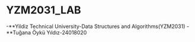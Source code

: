 # YZM2031_LAB

-**Yildiz Technical University-Data Structures and Algorithms(YZM2031)
-**Tuğana Öykü Yıldız-24018020
